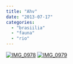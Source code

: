 ```yaml
---
title: "Ahv"
date: "2013-07-17"
categories: 
  - "brasiilia"
  - "fauna"
  - "rio"
---
```


[![IMG_0978](images/img_0978_thumb.jpg "IMG_0978")](/images/img_0978.jpg) [![IMG_0979](images/img_0979_thumb.jpg "IMG_0979")](/images/img_0979.jpg)
